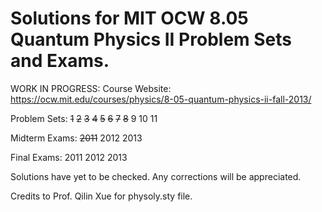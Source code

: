 # Solutions for MIT OCW 8.05 Quantum Physics II Problem Sets and Exams.

WORK IN PROGRESS:
Course Website: https://ocw.mit.edu/courses/physics/8-05-quantum-physics-ii-fall-2013/

Problem Sets: ~~1~~ ~~2~~ ~~3~~ ~~4~~ ~~5~~ ~~6~~ ~~7~~ ~~8~~ 9 10 11

Midterm Exams: ~~2011~~ 2012 2013

Final Exams: 2011 2012 2013

Solutions have yet to be checked. Any corrections will be appreciated. 


Credits to Prof. Qilin Xue for physoly.sty file.
